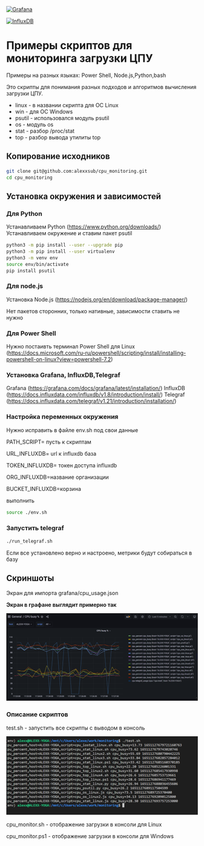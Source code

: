 
<a href='https://www.grafana.com/'><img src='https://grafana.com/static/assets/internal/grafana_logo-web-white-text.svg' height='100' alt='Grafana'></a>

<a href='https://www.influxdata.com/'><img src='https://www.influxdata.com/wp-content/uploads/influxdata_full_navy.svg' height='100' alt='InfluxDB'></a>

# Примеры скриптов для мониторинга загрузки ЦПУ

Примеры на разных языках: Power Shell, Node.js,Python,bash

Это скрипты для понимания разных подходов и алгоритмов вычисления загрузки ЦПУ.

- linux -  в названии скрипта для ОС Linux
- win - для ОС Windows
- psutil - использовался модуль psutil
- os - модуль os
- stat - разбор /proc/stat
- top - разбор вывода утилиты top

## Копирование  исходников

```bash
git clone git@github.com:alexxsub/cpu_monitoring.git
cd cpu_monitoring
```

## Установка окружения и зависимостей

### Для  Python

Устанавливаем Python (<https://www.python.org/downloads/>)  
Устанавливаем окружение и ставим пакет psutil

```bash
python3 -m pip install --user --upgrade pip
python3 -m pip install --user virtualenv
python3 -m venv env 
source env/bin/activate
pip install psutil
```

### Для node.js

Установка Node.js (<https://nodejs.org/en/download/package-manager/>)

Нет пакетов сторонних, только нативные, зависимости ставить не нужно

### Для Power Shell

Нужно постаивть терминал Power Shell для Linux (<https://docs.microsoft.com/ru-ru/powershell/scripting/install/installing-powershell-on-linux?view=powershell-7.2>)

### Установка Grafana, InfluxDB,Telegraf

Grafana (<https://grafana.com/docs/grafana/latest/installation/>)
InfluxDB (<https://docs.influxdata.com/influxdb/v1.8/introduction/install/>)
Telegraf (<https://docs.influxdata.com/telegraf/v1.21/introduction/installation/>)

### Настройка переменных окружения

Нужно исправить в файле env.sh под свои данные

PATH_SCRIPT= пусть к скриптам

URL_INFLUXDB= url к influxdb база

TOKEN_INFLUXDB= токен доступа influxdb

ORG_INFLUXDB=название организации

BUCKET_INFLUXDB=корзина

выполнить

```bash
source ./env.sh 
```

### Запустить telegraf

```bash
./run_telegraf.sh
```

Если все установлено верно и настроено, метрики будут собираться в базу

## Скриншоты

Экран для импорта grafana/cpu_usage.json

**Экран в графане выглядит примерно так**

<p float="left">
        <kbd>
<img src="screens/screen.png" border="1" alt="Grafana screen"
        title="Grafana screen"  />
                </kbd>
</p>

### Описание скриптов

test.sh -  запустить все скрипты с выводом в консоль

<p float="left">
        <kbd>
<img src="screens/test.png" border="1" alt="test script"
        title="test script"  />
                </kbd>
</p>

cpu_monitor.sh - отображение загрузки в консоли для Linux

cpu_monitor.ps1  - отображение загрузки в консоли для Windows
